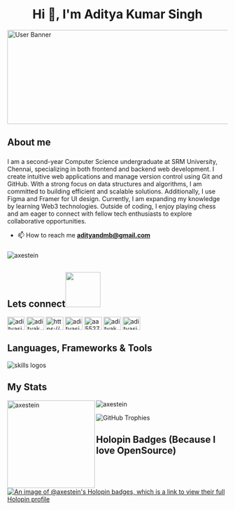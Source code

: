 <h1 align="center">Hi 👋, I'm Aditya Kumar Singh</h1>

<img src="https://github.com/user-attachments/assets/1800c660-ac8d-40a3-810e-05b575bf954e" alt="User Banner" height="215" width="900" />

###

<h2 align="left">About me</h2>

###

<p align="left">I am a second-year Computer Science undergraduate at SRM University, Chennai, specializing in both frontend and backend web development. I create intuitive web applications and manage version control using Git and GitHub. With a strong focus on data structures and algorithms, I am committed to building efficient and scalable solutions. Additionally, I use Figma and Framer for UI design. Currently, I am expanding my knowledge by learning Web3 technologies. Outside of coding, I enjoy playing chess and am eager to connect with fellow tech enthusiasts to explore collaborative opportunities.

- 📫 How to reach me **adityandmb@gmail.com**

</p> 

###

<p align="left"> <img src="https://komarev.com/ghpvc/?username=axestein&label=Profile%20views&color=0e75b6&style=flat" alt="axestein" /> </p>

###

<h2 align="left">Lets connect<img src='https://raw.githubusercontent.com/ShahriarShafin/ShahriarShafin/main/Assets/handshake.gif' width="80px"></h2>
<p align="left">
<a href="https://twitter.com/adityasingh7211" target="blank"><img align="center" src="https://raw.githubusercontent.com/rahuldkjain/github-profile-readme-generator/master/src/images/icons/Social/twitter.svg" alt="adityasingh7211" height="30" width="40" /></a>
<a href="https://linkedin.com/in/adityakumarsingh2005" target="blank"><img align="center" src="https://raw.githubusercontent.com/rahuldkjain/github-profile-readme-generator/master/src/images/icons/Social/linked-in-alt.svg" alt="adityakumarsingh2005" height="30" width="40" /></a>
<a href="https://stackoverflow.com/users/https://stackoverflow.com/users/23569827/aditya-kumar-singh" target="blank"><img align="center" src="https://raw.githubusercontent.com/rahuldkjain/github-profile-readme-generator/master/src/images/icons/Social/stack-overflow.svg" alt="https://stackoverflow.com/users/23569827/aditya-kumar-singh" height="30" width="40" /></a>
<a href="https://www.codechef.com/users/adityasingh_01" target="blank"><img align="center" src="https://cdn.jsdelivr.net/npm/simple-icons@3.1.0/icons/codechef.svg" alt="adityasingh_01" height="30" width="40" /></a>
<a href="https://www.hackerrank.com/aa5527" target="blank"><img align="center" src="https://raw.githubusercontent.com/rahuldkjain/github-profile-readme-generator/master/src/images/icons/Social/hackerrank.svg" alt="aa5527" height="30" width="40" /></a>
<a href="https://www.leetcode.com/adityakumarsingh7209" target="blank"><img align="center" src="https://raw.githubusercontent.com/rahuldkjain/github-profile-readme-generator/master/src/images/icons/Social/leet-code.svg" alt="adityakumarsingh7209" height="30" width="40" /></a>
<a href="https://auth.geeksforgeeks.org/user/adityasingh2005" target="blank"><img align="center" src="https://raw.githubusercontent.com/rahuldkjain/github-profile-readme-generator/master/src/images/icons/Social/geeks-for-geeks.svg" alt="adityasingh2005" height="30" width="40" /></a>
</p>

###

<div align="left">
  <h2>Languages, Frameworks & Tools</h2>
  <img src="https://skillicons.dev/icons?i=git,github,nodejs,html,css,tailwind,js,ts,react,nextjs,java,c,cpp,py,mongodb,express,figma,ubuntu,gcp,threejs,autocad,mysql,spring,postman,androidstudio,eclipse,gradle,npm,docker,graphql" alt="skills logos" />
</div>

###

<h2>My Stats</h2>

<p><img align="left" src="https://gitmystat.vercel.app/user?theme=light&username=Axestein" alt="axestein"  height="200" /></p>

<p><img align="center" src="https://github-readme-streak-stats.herokuapp.com/?user=axestein&" alt="axestein" /></p>

![GitHub Trophies](https://github-trophies.vercel.app/?username=Axestein&theme=darkhub&no-frame=false&no-bg=false&margin-w=4)

###

<h2 align="left">Holopin Badges (Because I love OpenSource)</h2>

###

[![An image of @axestein's Holopin badges, which is a link to view their full Holopin profile](https://holopin.me/axestein)](https://holopin.io/@axestein)

###
